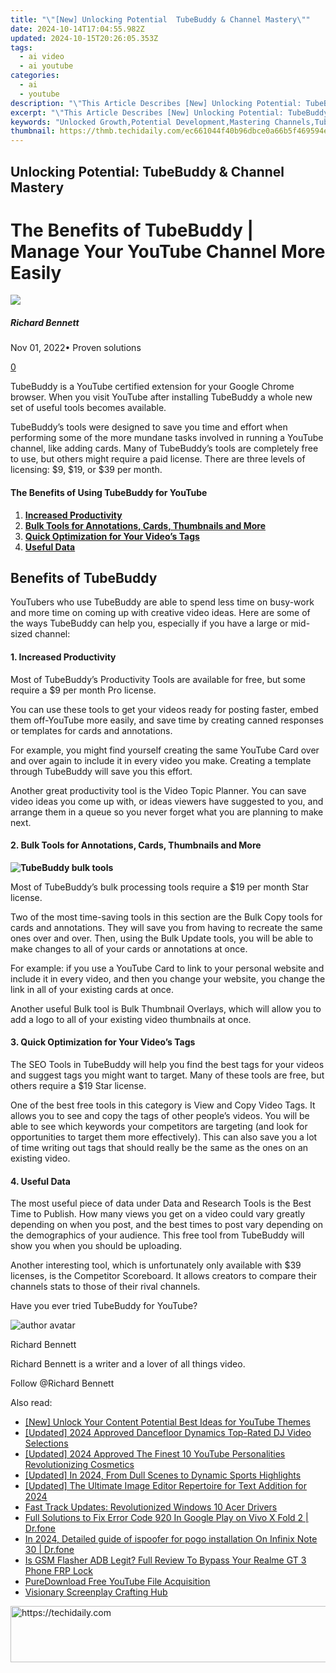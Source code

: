```yaml
---
title: "\"[New] Unlocking Potential  TubeBuddy & Channel Mastery\""
date: 2024-10-14T17:04:55.982Z
updated: 2024-10-15T20:26:05.353Z
tags:
  - ai video
  - ai youtube
categories:
  - ai
  - youtube
description: "\"This Article Describes [New] Unlocking Potential: TubeBuddy & Channel Mastery\""
excerpt: "\"This Article Describes [New] Unlocking Potential: TubeBuddy & Channel Mastery\""
keywords: "Unlocked Growth,Potential Development,Mastering Channels,TubeBuddy Success,Channel Strategy,Skill Acquisition,Peak Performance"
thumbnail: https://thmb.techidaily.com/ec661044f40b96dbce0a66b5f469594edc16390627944ff76ebd8df97376a974.jpg
---
```


## Unlocking Potential: TubeBuddy & Channel Mastery

# The Benefits of TubeBuddy | Manage Your YouTube Channel More Easily

![](https://images.wondershare.com/filmora/article-images/richard-bennett.jpg)

##### Richard Bennett

 Nov 01, 2022• Proven solutions

[0](#commentsBoxSeoTemplate)

TubeBuddy is a YouTube certified extension for your Google Chrome browser. When you visit YouTube after installing TubeBuddy a whole new set of useful tools becomes available.

TubeBuddy’s tools were designed to save you time and effort when performing some of the more mundane tasks involved in running a YouTube channel, like adding cards. Many of TubeBuddy’s tools are completely free to use, but others might require a paid license. There are three levels of licensing: $9, $19, or $39 per month.

#### The Benefits of Using TubeBuddy for YouTube

1. [**Increased Productivity**](#productivity)
2. [**Bulk Tools for Annotations, Cards, Thumbnails and More**](#bulk)
3. [**Quick Optimization for Your Video’s Tags**](#tags)
4. [**Useful Data**](#data)

## **Benefits of TubeBuddy**

YouTubers who use TubeBuddy are able to spend less time on busy-work and more time on coming up with creative video ideas. Here are some of the ways TubeBuddy can help you, especially if you have a large or mid-sized channel:

#### **1\. Increased Productivity**

Most of TubeBuddy’s Productivity Tools are available for free, but some require a $9 per month Pro license.

You can use these tools to get your videos ready for posting faster, embed them off-YouTube more easily, and save time by creating canned responses or templates for cards and annotations.

For example, you might find yourself creating the same YouTube Card over and over again to include it in every video you make. Creating a template through TubeBuddy will save you this effort.

Another great productivity tool is the Video Topic Planner. You can save video ideas you come up with, or ideas viewers have suggested to you, and arrange them in a queue so you never forget what you are planning to make next.

#### **2\. Bulk Tools for Annotations, Cards, Thumbnails and More**

**![TubeBuddy bulk tools](https://images.wondershare.com/filmora/article-images/tubebuddy-bulk-tools.jpg)**

Most of TubeBuddy’s bulk processing tools require a $19 per month Star license.

Two of the most time-saving tools in this section are the Bulk Copy tools for cards and annotations. They will save you from having to recreate the same ones over and over. Then, using the Bulk Update tools, you will be able to make changes to all of your cards or annotations at once.

For example: if you use a YouTube Card to link to your personal website and include it in every video, and then you change your website, you change the link in all of your existing cards at once.

Another useful Bulk tool is Bulk Thumbnail Overlays, which will allow you to add a logo to all of your existing video thumbnails at once.

#### **3\. Quick Optimization for Your Video’s Tags**

The SEO Tools in TubeBuddy will help you find the best tags for your videos and suggest tags you might want to target. Many of these tools are free, but others require a $19 Star license.

One of the best free tools in this category is View and Copy Video Tags. It allows you to see and copy the tags of other people’s videos. You will be able to see which keywords your competitors are targeting (and look for opportunities to target them more effectively). This can also save you a lot of time writing out tags that should really be the same as the ones on an existing video.

#### **4\. Useful Data**

The most useful piece of data under Data and Research Tools is the Best Time to Publish. How many views you get on a video could vary greatly depending on when you post, and the best times to post vary depending on the demographics of your audience. This free tool from TubeBuddy will show you when you should be uploading.

Another interesting tool, which is unfortunately only available with $39 licenses, is the Competitor Scoreboard. It allows creators to compare their channels stats to those of their rival channels.

 Have you ever tried TubeBuddy for YouTube?

![author avatar](https://images.wondershare.com/filmora/article-images/richard-bennett.jpg)

Richard Bennett

Richard Bennett is a writer and a lover of all things video.

Follow @Richard Bennett

<ins class="adsbygoogle"
     style="display:block"
     data-ad-format="autorelaxed"
     data-ad-client="ca-pub-7571918770474297"
     data-ad-slot="1223367746"></ins>

<ins class="adsbygoogle"
     style="display:block"
     data-ad-client="ca-pub-7571918770474297"
     data-ad-slot="8358498916"
     data-ad-format="auto"
     data-full-width-responsive="true"></ins>

<span class="atpl-alsoreadstyle">Also read:</span>
<div><ul>
<li><a href="https://youtube-data.techidaily.com/nlock-your-content-potential-best-ideas-for-youtube-themes/"><u>[New] Unlock Your Content Potential Best Ideas for YouTube Themes</u></a></li>
<li><a href="https://youtube-data.techidaily.com/ed-2024-approved-dancefloor-dynamics-top-rated-dj-video-selections/"><u>[Updated] 2024 Approved Dancefloor Dynamics Top-Rated DJ Video Selections</u></a></li>
<li><a href="https://youtube-data.techidaily.com/ed-2024-approved-the-finest-10-youtube-personalities-revolutionizing-cosmetics/"><u>[Updated] 2024 Approved The Finest 10 YouTube Personalities Revolutionizing Cosmetics</u></a></li>
<li><a href="https://youtube-data.techidaily.com/ed-in-2024-from-dull-scenes-to-dynamic-sports-highlights/"><u>[Updated] In 2024, From Dull Scenes to Dynamic Sports Highlights</u></a></li>
<li><a href="https://fox-cloud.techidaily.com/updated-the-ultimate-image-editor-repertoire-for-text-addition-for-2024/"><u>[Updated] The Ultimate Image Editor Repertoire for Text Addition for 2024</u></a></li>
<li><a href="https://driver-install.techidaily.com/fast-track-updates-revolutionized-windows-10-acer-drivers/"><u>Fast Track Updates: Revolutionized Windows 10 Acer Drivers</u></a></li>
<li><a href="https://howto.techidaily.com/full-solutions-to-fix-error-code-920-in-google-play-on-vivo-x-fold-2-drfone-by-drfone-fix-android-problems-fix-android-problems/"><u>Full Solutions to Fix Error Code 920 In Google Play on Vivo X Fold 2 | Dr.fone</u></a></li>
<li><a href="https://android-pokemon-go.techidaily.com/in-2024-detailed-guide-of-ispoofer-for-pogo-installation-on-infinix-note-30-drfone-by-drfone-virtual-android/"><u>In 2024, Detailed guide of ispoofer for pogo installation On Infinix Note 30 | Dr.fone</u></a></li>
<li><a href="https://android-frp.techidaily.com/is-gsm-flasher-adb-legit-full-review-to-bypass-your-realme-gt-3-phone-frp-lock-by-drfone-android/"><u>Is GSM Flasher ADB Legit? Full Review To Bypass Your Realme GT 3 Phone FRP Lock</u></a></li>
<li><a href="https://youtube-data.techidaily.com/ownload-free-youtube-file-acquisition/"><u>PureDownload Free YouTube File Acquisition</u></a></li>
<li><a href="https://extra-tips.techidaily.com/visionary-screenplay-crafting-hub/"><u>Visionary Screenplay Crafting Hub</u></a></li>
</ul></div>

<!-- affiliate ads begin -->
<a href="https://appsumo.8odi.net/c/5597632/2151864/7443" target="_top" id="2151864">
  <img src="//a.impactradius-go.com/display-ad/7443-2151864" border="0" alt="https://techidaily.com" width="600" height="90"/>
</a>
<img height="0" width="0" src="https://appsumo.8odi.net/i/5597632/2151864/7443" style="position:absolute;visibility:hidden;" border="0" />
<!-- affiliate ads end -->

